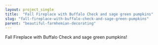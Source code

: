 ```yaml
---
layout: project_single
title:  "Fall Fireplace with Buffalo Check and sage green pumpkins"
slug: "fall-fireplace-with-buffalo-check-and-sage-green-pumpkins"
parent: "beautiful-farmhemian-decorating"
---
```

Fall Fireplace with Buffalo Check and sage green pumpkins!
